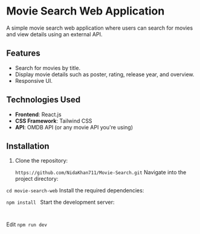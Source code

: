 # Movie Search Web Application

A simple movie search web application where users can search for movies and view details using an external API.

## Features

- Search for movies by title.
- Display movie details such as poster, rating, release year, and overview.
- Responsive UI.

## Technologies Used

- **Frontend**: React.js
- **CSS Framework**: Tailwind CSS
- **API**: OMDB API (or any movie API you're using)

## Installation

1. Clone the repository:

   ``
 https://github.com/NidaKhan711/Movie-Search.git
``
Navigate into the project directory:

``
cd movie-search-web
``
Install the required dependencies:


``npm install
``
Start the development server:

``
``

Edit
``
npm run dev
``
